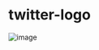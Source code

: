 # twitter-logo



![image](https://github.com/user-attachments/assets/162ab30f-1698-4634-9720-e0c0f9fd2dd0)
